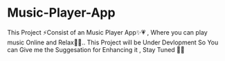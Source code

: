 # Music-Player-App

This Project ⚡Consist of an Music Player App✨💗 ,  Where you can play music Online and Relax🍷✨..
This Project will be Under Devlopment So You can Give me the Suggesation for Enhancing it , Stay Tuned 👀💗
